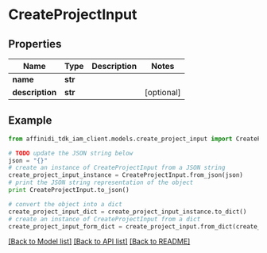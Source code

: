 # CreateProjectInput

## Properties

| Name            | Type    | Description | Notes      |
| --------------- | ------- | ----------- | ---------- |
| **name**        | **str** |             |
| **description** | **str** |             | [optional] |

## Example

```python
from affinidi_tdk_iam_client.models.create_project_input import CreateProjectInput

# TODO update the JSON string below
json = "{}"
# create an instance of CreateProjectInput from a JSON string
create_project_input_instance = CreateProjectInput.from_json(json)
# print the JSON string representation of the object
print CreateProjectInput.to_json()

# convert the object into a dict
create_project_input_dict = create_project_input_instance.to_dict()
# create an instance of CreateProjectInput from a dict
create_project_input_form_dict = create_project_input.from_dict(create_project_input_dict)
```

[[Back to Model list]](../README.md#documentation-for-models) [[Back to API list]](../README.md#documentation-for-api-endpoints) [[Back to README]](../README.md)
